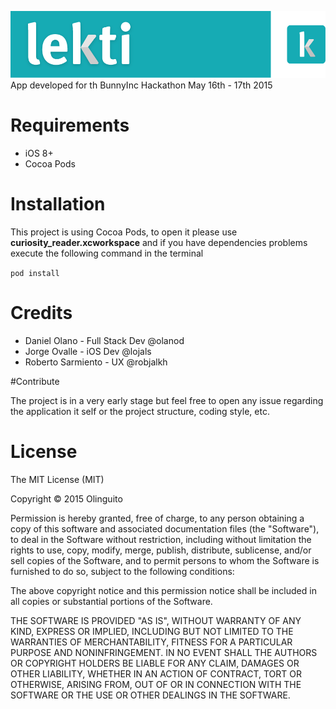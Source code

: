 ![picture alt](https://github.com/lojals/curiosity_reader/blob/master/imgs/banner.png "Lekti App")
App developed for th BunnyInc Hackathon May 16th - 17th 2015


# Requirements

* iOS 8+
* Cocoa Pods

# Installation

This project is using Cocoa Pods, to open it please use **curiosity_reader.xcworkspace** and if you have dependencies problems execute the following command in the terminal

`pod install`

# Credits

* Daniel Olano - Full Stack Dev @olanod
* Jorge Ovalle - iOS Dev @lojals
* Roberto Sarmiento - UX @robjalkh

#Contribute

The project is in a very early stage but feel free to open any issue regarding the application it self or the project structure, coding style, etc.

# License

The MIT License (MIT)

Copyright © 2015 Olinguito

Permission is hereby granted, free of charge, to any person obtaining a copy
of this software and associated documentation files (the "Software"), to deal
in the Software without restriction, including without limitation the rights
to use, copy, modify, merge, publish, distribute, sublicense, and/or sell
copies of the Software, and to permit persons to whom the Software is
furnished to do so, subject to the following conditions:

The above copyright notice and this permission notice shall be included in
all copies or substantial portions of the Software.

THE SOFTWARE IS PROVIDED "AS IS", WITHOUT WARRANTY OF ANY KIND, EXPRESS OR
IMPLIED, INCLUDING BUT NOT LIMITED TO THE WARRANTIES OF MERCHANTABILITY,
FITNESS FOR A PARTICULAR PURPOSE AND NONINFRINGEMENT. IN NO EVENT SHALL THE
AUTHORS OR COPYRIGHT HOLDERS BE LIABLE FOR ANY CLAIM, DAMAGES OR OTHER
LIABILITY, WHETHER IN AN ACTION OF CONTRACT, TORT OR OTHERWISE, ARISING FROM,
OUT OF OR IN CONNECTION WITH THE SOFTWARE OR THE USE OR OTHER DEALINGS IN
THE SOFTWARE.

